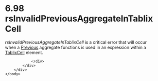 <html dir="LTR" xmlns:mshelp="http://msdn.microsoft.com/mshelp" xmlns:ddue="http://ddue.schemas.microsoft.com/authoring/2003/5" xmlns:xlink="http://www.w3.org/1999/xlink" xmlns:tool="http://www.microsoft.com/tooltip">
    <head>
        <meta http-equiv="Content-Type" content="text/html; CHARSET=utf-8"></meta>
        <meta name="save" content="history"></meta>
        <title>6.98 rsInvalidPreviousAggregateInTablixCell</title>
        <xml>
            <mshelp:toctitle title="6.98 rsInvalidPreviousAggregateInTablixCell"></mshelp:toctitle>
            <mshelp:rltitle title="[MS-RDL]: rsInvalidPreviousAggregateInTablixCell"></mshelp:rltitle>
            <mshelp:keyword index="A" term="8a19f370-e4e7-4e36-92d5-7b2948b30904"></mshelp:keyword>
            <mshelp:attr name="DCSext.ContentType" value="open specification"></mshelp:attr>
            <mshelp:attr name="AssetID" value="8a19f370-e4e7-4e36-92d5-7b2948b30904"></mshelp:attr>
            <mshelp:attr name="TopicType" value="kbRef"></mshelp:attr>
            <mshelp:attr name="DCSext.Title" value="[MS-RDL]: rsInvalidPreviousAggregateInTablixCell" />
        </xml>
    </head>
    <body>
        <div id="header">
            <h1 class="heading">6.98 rsInvalidPreviousAggregateInTablixCell</h1>
        </div>
        <div id="mainSection">
            <div id="mainBody">
                <div id="allHistory" class="saveHistory"></div>
                <div id="sectionSection0" class="section" name="collapseableSection">
                    

<p><i>rsInvalidPreviousAggregateInTablixCell</i> is a critical
error that will occur when a <a href="3e1da2a1-547f-4b00-b88e-62847bea3419.htm">Previous</a>
aggregate functions is used in an expression within a <a href="33258f80-fa42-4baf-abd5-ded34ffbbc61.htm">TablixCell</a> element.</p>


                </div>
            </div>
        </div>
    </body>
</html>